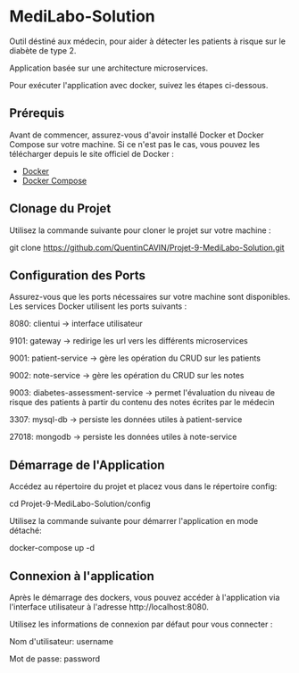 # MediLabo-Solution

Outil déstiné aux médecin, pour aider à détecter les patients à risque sur le diabète de type 2.

Application basée sur une architecture microservices.

Pour exécuter l'application avec docker, suivez les étapes ci-dessous.

## Prérequis

Avant de commencer, assurez-vous d'avoir installé Docker et Docker Compose sur votre machine. Si ce n'est pas le cas, vous pouvez les télécharger depuis le site officiel de Docker :
- [Docker](https://www.docker.com/get-started)
- [Docker Compose](https://docs.docker.com/compose/install/)

## Clonage du Projet

Utilisez la commande suivante pour cloner le projet sur votre machine :

git clone https://github.com/QuentinCAVIN/Projet-9-MediLabo-Solution.git

## Configuration des Ports
Assurez-vous que les ports nécessaires sur votre machine sont disponibles. Les services Docker utilisent les ports suivants :

8080: clientui -> interface utilisateur

9101: gateway -> redirige les url vers les différents microservices

9001: patient-service -> gère les opération du CRUD sur les patients 

9002: note-service -> gère les opération du CRUD sur les notes

9003: diabetes-assessment-service -> permet l'évaluation du niveau de risque des patients à partir du contenu des notes écrites par le médecin

3307: mysql-db -> persiste les données utiles à patient-service

27018: mongodb -> persiste les données utiles à note-service

## Démarrage de l'Application
Accédez au répertoire du projet et placez vous dans le répertoire config:

cd Projet-9-MediLabo-Solution/config

Utilisez la commande suivante pour démarrer l'application en mode détaché:

docker-compose up -d

## Connexion à l'application
Après le démarrage des dockers, vous pouvez accéder à l'application via l'interface utilisateur à l'adresse http://localhost:8080.

Utilisez les informations de connexion par défaut pour vous connecter :

Nom d'utilisateur: username

Mot de passe: password

